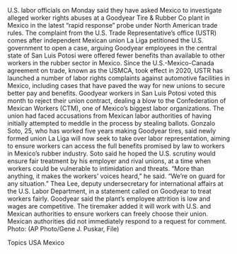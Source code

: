 U.S. labor officials on Monday said they have asked Mexico to investigate alleged worker rights abuses at a Goodyear Tire & Rubber Co plant in Mexico in the latest “rapid response” probe under North American trade rules.
The complaint from the U.S. Trade Representative’s office (USTR) comes after independent Mexican union La Liga petitioned the U.S. government to open a case, arguing Goodyear employees in the central state of San Luis Potosi were offered fewer benefits than available to other workers in the rubber sector in Mexico.
Since the U.S.-Mexico-Canada agreement on trade, known as the USMCA, took effect in 2020, USTR has launched a number of labor rights complaints against automotive facilities in Mexico, including cases that have paved the way for new unions to secure better pay and benefits.
Goodyear workers in San Luis Potosi voted this month to reject their union contract, dealing a blow to the Confederation of Mexican Workers (CTM), one of Mexico’s biggest labor organizations.
The union had faced accusations from Mexican labor authorities of having initially attempted to meddle in the process by stealing ballots.
Gonzalo Soto, 25, who has worked five years making Goodyear tires, said newly formed union La Liga will now seek to take over labor representation, aiming to ensure workers can access the full benefits promised by law to workers in Mexico’s rubber industry.
Soto said he hoped the U.S. scrutiny would ensure fair treatment by his employer and rival unions, at a time when workers could be vulnerable to intimidation and threats.
“More than anything, it makes the workers’ voices heard,” he said. “We’re on guard for any situation.”
Thea Lee, deputy undersecretary for international affairs at the U.S. Labor Department, in a statement called on Goodyear to treat workers fairly.
Goodyear said the plant’s employee attrition is low and wages are competitive. The tiremaker added it will work with U.S. and Mexican authorities to ensure workers can freely choose their union.
Mexican authorities did not immediately respond to a request for comment.
Photo: (AP Photo/Gene J. Puskar, File)

Topics
USA
Mexico
